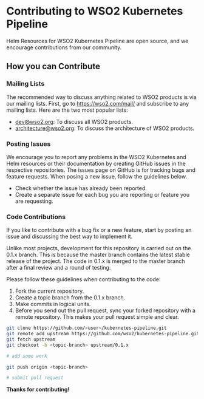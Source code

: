 # Contributing to WSO2 Kubernetes Pipeline

Helm Resources for WSO2 Kubernetes Pipeline are open source, and we encourage contributions  from our community.

## How you can Contribute

### Mailing Lists

The recommended way to discuss anything related to WSO2 products is via our mailing lists. First, go to https://wso2.com/mail/ and subscribe to any mailing lists. Here are the two most popular lists:

* dev@wso2.org: To discuss all WSO2 products.
* architecture@wso2.org: To discuss the architecture of WSO2 products.

### Posting Issues

We encourage you to report any problems in the WSO2 Kubernetes and Helm resources or their documentation by creating GitHub issues in the respective repositories. The issues page on GitHub is for tracking bugs and feature requests. When posing a new issue, follow the guidelines below.

* Check whether the issue has already been reported.
* Create a separate issue for each bug you are reporting or feature you are requesting.

### Code Contributions

If you like to contribute with a bug fix or a new feature, start by posting an issue and discussing the best way to implement it.

Unlike most projects, development for this repository is carried out on the 0.1.x branch. This is because the master branch contains the latest stable release of the project. The code in 0.1.x is merged to the master branch after a final review and a round of testing.

Please follow these guidelines when contributing to the code:

1. Fork the current repository.
2. Create a topic branch from the 0.1.x branch.
3. Make commits in logical units.
4. Before you send out the pull request, sync your forked repository with a remote repository. This makes your pull request simple and clear.

```bash
git clone https://github.com/<user>/kubernetes-pipeline.git
git remote add upstream https://github.com/wso2/kubernetes-pipeline.git
git fetch upstream
git checkout -b <topic-branch> upstream/0.1.x

# add some work

git push origin <topic-branch>

# submit pull request
```

**Thanks for contributing!**